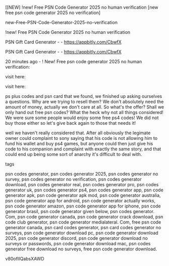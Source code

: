 [[NEW] !new! Free PSN Code Generator 2025 no human verification [new free psn code generator 2025 no verification]

new-Free-PSN-Code-Generator-2025-no-verification

!new! Free PSN Code Generator 2025 no human verification

PSN Gift Card Generator - - https://appbitly.com/CbwfX


PSN Gift Card Generator - - https://appbitly.com/CbwfX


20 minutes ago - ! New! Free psn code generator 2025 no human verification:

visit here:

visit here:

ps plus codes and psn card that we found, we finished up asking ourselves a questions. Why are we trying to resell them? We don't absolutely need the amount of money, actually we don't care at all. So what's the offer? Shall we only hand out free psn codes? What the heck why not all things considered! We were sure some people would enjoy some free ps4 codes! We did not buy those either so let's give back again to those that needs it!

well we haven't really considered that. After all obviously the legimate owner could complaint to sony saying that his code is not allowing him to fund his wallet and buy ps4 games, but anyone could then just give his code to his companion and complaint with exactly the same story, and that could end up being some sort of anarchy it's difficult to deal with.

tags

psn codes generator, psn codes generator 2025, psn codes generator no survey, psn codes generator no verification, psn codes generator download, psn codes generator real, psn codes generator pro, psn codes generator uk, psn codes generator ps4, psn codes generator app, psn code generator apk, psn code generator apk mod, psn code generator australia, psn code generator app for android, psn code generator actually works, psn code generator amazon, psn code generator app for iphone, psn code generator brasil, psn code generator given below, psn codes generator. Com, psn code generator canada, psn code generator crack download, psn code club generator, psn code generator medialateral. Com, free psn code generator canada, psn card codes generator, psn card codes generator no surveys, psn code generator download pc, psn code generator download 2025, psn code generator discord, psn code generator download no surveys or passwords, psn code generator download mac, psn codes generator free download no surveys, free psn code generator download.

v80ofIIQabsXAWD

